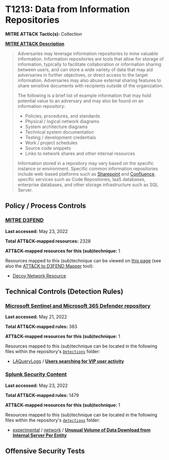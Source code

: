 # T1213: Data from Information Repositories
**MITRE ATT&CK Tactic(s):** Collection

**[MITRE ATT&CK Description](https://attack.mitre.org/techniques/T1213)**
<blockquote>Adversaries may leverage information repositories to mine valuable information. Information repositories are tools that allow for storage of information, typically to facilitate collaboration or information sharing between users, and can store a wide variety of data that may aid adversaries in further objectives, or direct access to the target information. Adversaries may also abuse external sharing features to share sensitive documents with recipients outside of the organization. 

The following is a brief list of example information that may hold potential value to an adversary and may also be found on an information repository:

* Policies, procedures, and standards
* Physical / logical network diagrams
* System architecture diagrams
* Technical system documentation
* Testing / development credentials
* Work / project schedules
* Source code snippets
* Links to network shares and other internal resources

Information stored in a repository may vary based on the specific instance or environment. Specific common information repositories include web-based platforms such as [Sharepoint](https://attack.mitre.org/techniques/T1213/002) and [Confluence](https://attack.mitre.org/techniques/T1213/001), specific services such as Code Repositories, IaaS databases, enterprise databases, and other storage infrastructure such as SQL Server.</blockquote>

## Policy / Process Controls
### [MITRE D3FEND](https://d3fend.mitre.org/)
**Last accessed:** May 23, 2022

**Total ATT&CK-mapped resources:** 2328

**ATT&CK-mapped resources for this (sub)technique:** 1

Resources mapped to this (sub)technique can be viewed on [this page](https://d3fend.mitre.org/) (see also the [ATT&CK to D3FEND Mapper](https://d3fend.mitre.org/tools/attack-mapper) tool):

* [Decoy Network Resource](https://d3fend.mitre.org/technique/d3f:DecoyNetworkResource)

## Technical Controls (Detection Rules)
### [Microsoft Sentinel and Microsoft 365 Defender repository](https://github.com/Azure/Azure-Sentinel)
**Last accessed:** May 21, 2022

**Total ATT&CK-mapped rules:** 383

**ATT&CK-mapped resources for this (sub)technique:** 1

Resources mapped to this (sub)technique can be located in the following files within the repository's <code>[Detections](https://github.com/Azure/Azure-Sentinel/tree/master/Detections)</code> folder:

* [LAQueryLogs](https://github.com/Azure/Azure-Sentinel/tree/master/Detections/LAQueryLogs/) / **[Users searching for VIP user activity](https://github.com/Azure/Azure-Sentinel/blob/master/Detections/LAQueryLogs/UserSearchingForVIPUserActivity.yaml)**

### [Splunk Security Content](https://github.com/splunk/security_content)
**Last accessed:** May 23, 2022

**Total ATT&CK-mapped rules:** 1479

**ATT&CK-mapped resources for this (sub)technique:** 1

Resources mapped to this (sub)technique can be located in the following files within the repository's <code>[detections](https://github.com/splunk/security_content/tree/develop/detections)</code> folder:

* [experimental](https://github.com/splunk/security_content/tree/develop/detections/experimental/) / [network](https://github.com/splunk/security_content/tree/develop/detections/experimental/network/) / **[Unusual Volume of Data Download from Internal Server Per Entity](https://github.com/splunk/security_content/blob/develop/detections/experimental/network/ssa___unusual_volume_download_from_internal_server.yml)**


## Offensive Security Tests
